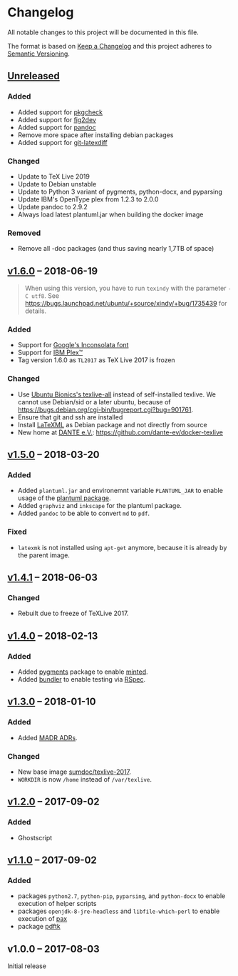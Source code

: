 # Changelog

All notable changes to this project will be documented in this file.

The format is based on [Keep a Changelog](http://keepachangelog.com/)
and this project adheres to [Semantic Versioning](http://semver.org/).

## [Unreleased]

### Added

- Added support for [pkgcheck](https://ctan.org/pkg/pkgcheck)
- Added support for [fig2dev](https://linux.die.net/man/1/fig2dev)
- Added support for [pandoc](https://pandoc.org/)
- Remove more space after installing debian packages
- Added support for [git-latexdiff](https://gitlab.com/git-latexdiff/git-latexdiff)

### Changed

- Update to TeX Live 2019
- Update to Debian unstable
- Update to Python 3 variant of pygments, python-docx, and pyparsing
- Update IBM's OpenType plex from 1.2.3 to 2.0.0
- Update pandoc to 2.9.2
- Always load latest plantuml.jar when building the docker image

### Removed

- Remove all -doc packages (and thus saving nearly 1,7TB of space)

## [v1.6.0] – 2018-06-19

> When using this version, you have to run `texindy` with the parameter `-C utf8`.
> See <https://bugs.launchpad.net/ubuntu/+source/xindy/+bug/1735439> for details.

### Added

- Support for [Google's Inconsolata font](https://fonts.google.com/specimen/Inconsolata)
- Support for [IBM Plex™](https://github.com/IBM/plex/)
- Tag version 1.6.0 as `TL2017` as TeX Live 2017 is frozen

### Changed

- Use [Ubuntu Bionics's texlive-all](https://packages.ubuntu.com/bionic/texlive-full) instead of self-installed texlive.
  We cannot use Debian/sid or a later ubuntu, because of <https://bugs.debian.org/cgi-bin/bugreport.cgi?bug=901761>.
- Ensure that git and ssh are installed
- Install [LaTeXML](https://dlmf.nist.gov/LaTeXML/) as Debian package and not directly from source
- New home at [DANTE e.V.](https://www.dante.de/): <https://github.com/dante-ev/docker-texlive>

## [v1.5.0] – 2018-03-20

### Added

- Added `plantuml.jar` and environemnt variable `PLANTUML_JAR` to enable usage of the [plantuml package](https://www.ctan.org/plantuml).
- Added `graphviz` and `inkscape` for the plantuml package.
- Added `pandoc` to be able to convert `md` to `pdf`.

### Fixed

- `latexmk` is not installed using `apt-get` anymore, because it is already by the parent image.

## [v1.4.1] – 2018-06-03

### Changed

- Rebuilt due to freeze of TeXLive 2017.

## [v1.4.0] – 2018-02-13

### Added

- Added [pygments](http://pygments.org/) package to enable [minted](https://github.com/gpoore/minted).
- Added [bundler](http://bundler.io/) to enable testing via [RSpec](http://rspec.info/).

## [v1.3.0] – 2018-01-10

### Added

- Added [MADR ADRs](https://adr.github.io/madr/).

### Changed

- New base image [sumdoc/texlive-2017](https://hub.docker.com/r/sumdoc/texlive-2017/).
- `WORKDIR` is now `/home` instead of `/var/texlive`.

## [v1.2.0] – 2017-09-02

### Added

- Ghostscript

## [v1.1.0] – 2017-09-02

### Added

- packages `python2.7`, `python-pip`, `pyparsing`, and `python-docx` to enable execution of helper scripts
- packages `openjdk-8-jre-headless` and `libfile-which-perl` to enable execution of [pax](http://ctan.org/pkg/pax)
- package [pdftk](https://www.pdflabs.com/tools/pdftk-the-pdf-toolkit/)

## v1.0.0 – 2017-08-03

Initial release

[Unreleased]: https://github.com/koppor/docker-texlive/compare/v1.6.0...HEAD
[v1.6.0]: https://github.com/koppor/docker-texlive/compare/v1.5.1...v1.6.0
[v1.5.0]: https://github.com/koppor/docker-texlive/compare/v1.4.1...v1.5.0
[v1.4.1]: https://github.com/koppor/docker-texlive/compare/v1.4.0...v1.4.1
[v1.4.0]: https://github.com/koppor/docker-texlive/compare/v1.3.0...v1.4.0
[v1.3.0]: https://github.com/koppor/docker-texlive/compare/v1.2.0...v1.3.0
[v1.2.0]: https://github.com/koppor/docker-texlive/compare/v1.1.0...v1.2.0
[v1.1.0]: https://github.com/koppor/docker-texlive/compare/v1.0.0...v1.1.0

<!-- markdownlint-disable-file MD024 -->
